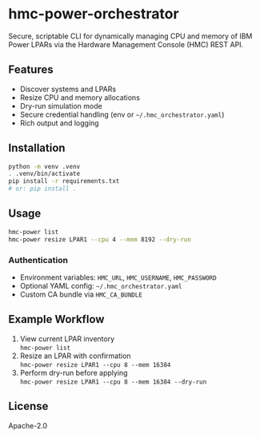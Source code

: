 # hmc-power-orchestrator

Secure, scriptable CLI for dynamically managing CPU and memory of IBM Power
LPARs via the Hardware Management Console (HMC) REST API.

## Features
- Discover systems and LPARs
- Resize CPU and memory allocations
- Dry-run simulation mode
- Secure credential handling (env or `~/.hmc_orchestrator.yaml`)
- Rich output and logging

## Installation
```bash
python -m venv .venv
. .venv/bin/activate
pip install -r requirements.txt
# or: pip install .
```

## Usage
```bash
hmc-power list
hmc-power resize LPAR1 --cpu 4 --mem 8192 --dry-run
```

### Authentication
- Environment variables: `HMC_URL`, `HMC_USERNAME`, `HMC_PASSWORD`
- Optional YAML config: `~/.hmc_orchestrator.yaml`
- Custom CA bundle via `HMC_CA_BUNDLE`

## Example Workflow
1. View current LPAR inventory  
   `hmc-power list`
2. Resize an LPAR with confirmation  
   `hmc-power resize LPAR1 --cpu 8 --mem 16384`
3. Perform dry-run before applying  
   `hmc-power resize LPAR1 --cpu 8 --mem 16384 --dry-run`

## License
Apache-2.0
